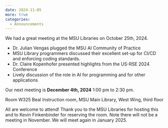 ```yaml
---
date: 2024-11-05 
more: true
categories:
  - Announcements
---
```


We had a great meeting at the MSU Libraries on October 25th, 2024. 

 - Dr. Julian Vengas plugged the MSU AI Community of Practice 
 - MSU Library programmers discussed their excellent set-up for CI/CD and enforcing coding standards. 
 - Dr. Claire Kopenhofer presented highlights from the US-RSE 2024 Conference 
 - Lively discussion of the role in AI for programming and for other applications

Our next meeting is **December 4th, 2024** 1:00 pm  to 2:30 pm.  

Room W325 Beal Instruction room, MSU Main Library, West Wing, third floor

All are welcome to attend!   Thank you to the MSU Libraries for hosting this and to Kevin Finkenbinder for reserving the room.   Note there will not be a meeting in November.  We will meet again in January 2025. 
 
 

